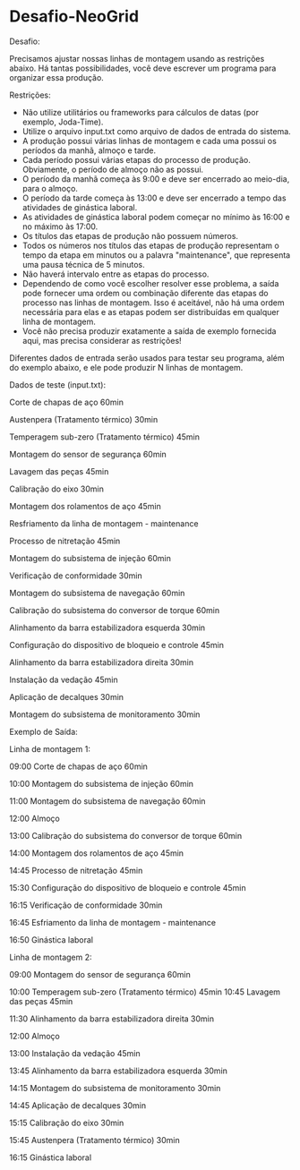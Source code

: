# Desafio-NeoGrid


Desafio:

Precisamos ajustar nossas linhas de montagem usando as restrições abaixo.
Há tantas possibilidades, você deve escrever um programa para organizar essa produção.

Restrições:

- Não utilize utilitários ou frameworks para cálculos de datas (por exemplo, Joda-Time).
- Utilize o arquivo input.txt como arquivo de dados de entrada do sistema.
- A produção possui várias linhas de montagem e cada uma possui os períodos da manhã, almoço e tarde.
- Cada período possui várias etapas do processo de produção. Obviamente, o período de almoço não as possui.
- O período da manhã começa às 9:00 e deve ser encerrado ao meio-dia, para o almoço.
- O período da tarde começa às 13:00 e deve ser encerrado a tempo das atividades de ginástica laboral.
- As atividades de ginástica laboral podem começar no mínimo às 16:00 e no máximo às 17:00.
- Os títulos das etapas de produção não possuem números.
- Todos os números nos títulos das etapas de produção representam o tempo da etapa em minutos ou a palavra "maintenance", que representa uma pausa técnica de 5 minutos.
- Não haverá intervalo entre as etapas do processo.
- Dependendo de como você escolher resolver esse problema, a saída pode fornecer uma ordem ou combinação diferente das etapas do processo nas linhas de montagem. Isso é aceitável, não há uma ordem necessária para elas e as etapas podem ser distribuídas em qualquer linha de montagem.
- Você não precisa produzir exatamente a saída de exemplo fornecida aqui, mas precisa considerar as restrições!

Diferentes dados de entrada serão usados para testar seu programa, além do exemplo abaixo, e ele pode produzir N linhas de montagem.


Dados de teste (input.txt):

Corte de chapas de aço 60min

Austenpera (Tratamento térmico) 30min

Temperagem sub-zero (Tratamento térmico) 45min

Montagem do sensor de segurança 60min

Lavagem das peças 45min

Calibração do eixo 30min

Montagem dos rolamentos de aço 45min

Resfriamento da linha de montagem - maintenance

Processo de nitretação 45min

Montagem do subsistema de injeção 60min

Verificação de conformidade 30min

Montagem do subsistema de navegação 60min

Calibração do subsistema do conversor de torque 60min

Alinhamento da barra estabilizadora esquerda 30min

Configuração do dispositivo de bloqueio e controle 45min

Alinhamento da barra estabilizadora direita 30min

Instalação da vedação 45min

Aplicação de decalques 30min

Montagem do subsistema de monitoramento 30min



Exemplo de Saída:

Linha de montagem 1:

09:00 Corte de chapas de aço 60min

10:00 Montagem do subsistema de injeção 60min

11:00 Montagem do subsistema de navegação 60min

12:00 Almoço

13:00 Calibração do subsistema do conversor de torque 60min

14:00 Montagem dos rolamentos de aço 45min

14:45 Processo de nitretação 45min

15:30 Configuração do dispositivo de bloqueio e controle 45min

16:15 Verificação de conformidade 30min

16:45 Esfriamento da linha de montagem - maintenance

16:50 Ginástica laboral



Linha de montagem 2:

09:00 Montagem do sensor de segurança 60min

10:00 Temperagem sub-zero (Tratamento térmico) 45min
10:45 Lavagem das peças 45min

11:30 Alinhamento da barra estabilizadora direita 30min

12:00 Almoço

13:00 Instalação da vedação 45min

13:45 Alinhamento da barra estabilizadora esquerda 30min

14:15 Montagem do subsistema de monitoramento 30min

14:45 Aplicação de decalques 30min

15:15 Calibração do eixo 30min

15:45 Austenpera (Tratamento térmico) 30min

16:15 Ginástica laboral

